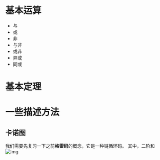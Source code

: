 # 基本运算
+ 与
+ 或
+ 非
+ 与非
+ 或非
+ 异或
+ 同或
# 基本定理
# 一些描述方法
## 卡诺图
我们需要先复习一下之前**格雷码**的概念，它是一种链循环码。
其中，二阶和
![img](https://img2023.cnblogs.com/blog/2712141/202303/2712141-20230317153905760-356529609.png)